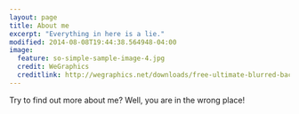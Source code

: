 ```yaml
---
layout: page
title: About me
excerpt: "Everything in here is a lie."
modified: 2014-08-08T19:44:38.564948-04:00
image:
  feature: so-simple-sample-image-4.jpg
  credit: WeGraphics
  creditlink: http://wegraphics.net/downloads/free-ultimate-blurred-background-pack/
---
```


Try to find out more about me? Well, you are in the wrong place!
